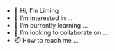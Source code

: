 - 👋 Hi, I’m Liming
- 👀 I’m interested in ...
- 🌱 I’m currently learning ...
- 💞️ I’m looking to collaborate on ...
- 📫 How to reach me ...

<!---
Shanbei/Shanbei is a ✨ special ✨ repository because its `README.md` (this file) appears on your GitHub profile.
You can click the Preview link to take a look at your changes.
--->
